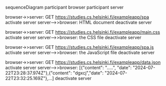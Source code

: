 sequenceDiagram 
participant browser 
participant server

  browser->>server: GET https://studies.cs.helsinki.fi/exampleapp/spa
  activate server
  server-->>browser: HTML document
  deactivate server

  browser->>server: GET https://studies.cs.helsinki.fi/exampleapp/main.css
  activate server
  server-->>browser: the CSS file
  deactivate server

  browser->>server: GET https://studies.cs.helsinki.fi/exampleapp/spa.js
  activate server
  server-->>browser: the JavaScript file
  deactivate server

  browser->>server: GET https://studies.cs.helsinki.fi/exampleapp/data.json
  activate server
  server-->>browser: [{"content": ".....", "date": "2024-07-22T23:28:37.974Z"},{"content": "dgxcj","date": "2024-07-22T23:32:25.169Z"},...]
  deactivate server
